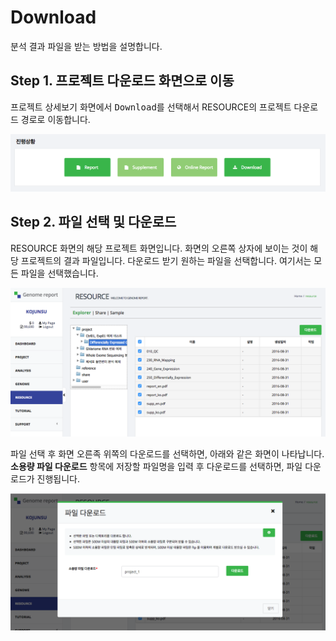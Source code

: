 # Download

분석 결과 파일을 받는 방법을 설명합니다.


## Step 1. 프로젝트 다운로드 화면으로 이동

프로젝트 상세보기 화면에서 <kbd>Download</kbd>를 선택해서 RESOURCE의 프로젝트 다운로드 경로로
이동합니다.

![화면](https://github.com/genomereport/gimanual/raw/master/docs/images/download_01.png)

## Step 2. 파일 선택 및 다운로드

RESOURCE 화면의 해당 프로젝트 화면입니다. 화면의 오른쪽 상자에 보이는 것이 해당 프로젝트의
결과 파일입니다. 다운로드 받기 원하는 파일을 선택합니다. 여기서는 모든 파일을 선택했습니다.

![화면](https://github.com/genomereport/gimanual/raw/master/docs/images/download_02.png)

파일 선택 후 화면 오른족 위쪽의  <kbd>다운로드</kbd>를 선택하면, 아래와 같은 화면이 나타납니다.
**소용량 파일 다운로드** 항목에 저장할 파일명을 입력 후 <kbd>다운로드</kbd>를 선택하면,
파일 다운로드가 진행됩니다.

![화면](https://github.com/genomereport/gimanual/raw/master/docs/images/download_03.png)


